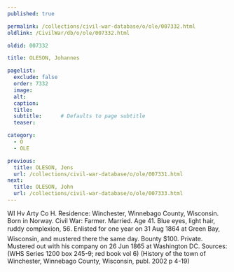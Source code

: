 ```yaml
---
published: true

permalink: /collections/civil-war-database/o/ole/007332.html
oldlink: /CivilWar/db/o/ole/007332.html

oldid: 007332

title: OLESON, Johannes

pagelist:
  exclude: false
  order: 7332
  image: 
  alt:
  caption:
  title:
  subtitle:      # Defaults to page subtitle
  teaser:

category: 
  - O 
  - OLE

previous:
  title: OLESON, Jens
  url: /collections/civil-war-database/o/ole/007331.html  
next:
  title: OLESON, John
  url: /collections/civil-war-database/o/ole/007333.html   
---
```

WI Hv Arty Co H. Residence: Winchester, Winnebago County, Wisconsin. Born in Norway. Civil War: Farmer. Married. Age 41. Blue eyes, light hair, ruddy complexion, 5&#146;6&#148;. Enlisted for one year on 31 Aug 1864 at Green Bay, Wisconsin, and mustered there the same day. Bounty $100. Private. Mustered out with his company on 26 Jun 1865 at Washington DC. Sources: (WHS Series 1200 box 245-9; red book vol 6) (History of the town of Winchester, Winnebago County, Wisconsin, publ. 2002 p 4-19)
